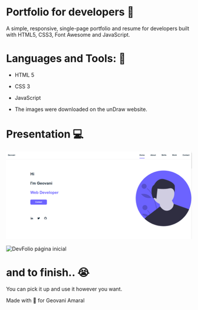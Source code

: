 # Portfolio for developers 🚀
A simple, responsive, single-page portfolio and resume for developers built with HTML5, CSS3, Font Awesome and JavaScript.

# Languages and Tools: 🔧 
- HTML 5 
- CSS 3
- JavaScript

- The images were downloaded on the unDraw website.

# Presentation  💻
![DevFolio página inicial](https://github.com/iamageo/devfolio/blob/main/img.PNG?raw=true)


![DevFolio página inicial](https://github.com/iamageo/devfolio/blob/main/gif.gif?raw=true)

# and to finish.. 😭
You can pick it up and use it however you want.

Made with 💛 for Geovani Amaral
